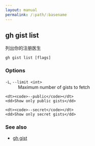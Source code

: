 ```yaml
---
layout: manual
permalink: /:path/:basename
---
```


## gh gist list

列出你的注册医生

```
gh gist list [flags]
```

### Options

<dl class="flags">
	<dt><code>-L</code>, <code>--limit &lt;int&gt;</code></dt>
	<dd>Maximum number of gists to fetch</dd>

```
<dt><code>--public</code></dt>
<dd>Show only public gists</dd>

<dt><code>--secret</code></dt>
<dd>Show only secret gists</dd>
```

</dl>

### See also

-   [gh gist](./gh_gist)
